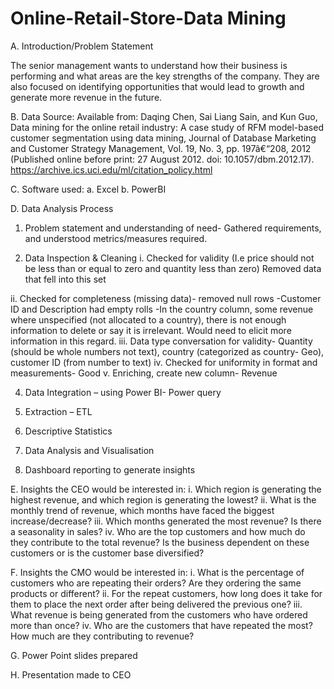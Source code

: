 # Online-Retail-Store-Data Mining
A. Introduction/Problem Statement

The senior management wants to understand how their business is performing and what areas are the key strengths of the company. They are also focused on identifying opportunities that would lead to growth and generate more revenue in the future.

B. Data Source: Available from: Daqing Chen, Sai Liang Sain, and Kun Guo, Data mining for the online retail industry: A case study of RFM model-based customer segmentation using data mining, Journal of Database Marketing and Customer Strategy Management, Vol. 19, No. 3, pp. 197â€“208, 2012 (Published online before print: 27 August 2012. doi: 10.1057/dbm.2012.17).
https://archive.ics.uci.edu/ml/citation_policy.html

C. Software used:
a.	Excel 
b.	PowerBI

D. Data Analysis Process

1. Problem statement and understanding of need- 
Gathered requirements, and understood metrics/measures required.

2. Data Inspection & Cleaning
i.	Checked for validity (I.e price should not be less than or equal to zero and quantity less than zero)
Removed data that fell into this set

ii.	Checked for completeness (missing data)- removed null rows
-Customer ID and Description had empty rolls
-In the country column, some revenue where unspecified (not allocated to a country), there is not enough information to delete or say it is irrelevant. Would need to elicit more information in this regard.
iii.	Data type conversation for validity- 
Quantity (should be whole numbers not text), country (categorized as country- Geo), customer ID (from number to text)
iv.	Checked for uniformity in format and measurements- Good
v.	Enriching, create new column- Revenue

4.	Data Integration – using Power BI- Power query

5.	Extraction – ETL

6.	Descriptive Statistics

7.	Data Analysis and Visualisation 

8.	Dashboard reporting to generate insights


E.	Insights the CEO would be interested in:
i.	Which region is generating the highest revenue, and which region is generating the lowest?
ii.	What is the monthly trend of revenue, which months have faced the biggest increase/decrease?
iii.	Which months generated the most revenue? Is there a seasonality in sales?
iv.	Who are the top customers and how much do they contribute to the total revenue? Is the business dependent on these customers or is the customer base diversified?


F.	Insights the CMO would be interested in:
i.	What is the percentage of customers who are repeating their orders? Are they ordering the same products or different?
ii.	For the repeat customers, how long does it take for them to place the next order after being delivered the previous one?
iii.	What revenue is being generated from the customers who have ordered more than once?
iv.	Who are the customers that have repeated the most? How much are they contributing to revenue?

G. Power Point slides prepared

H. Presentation made to CEO
